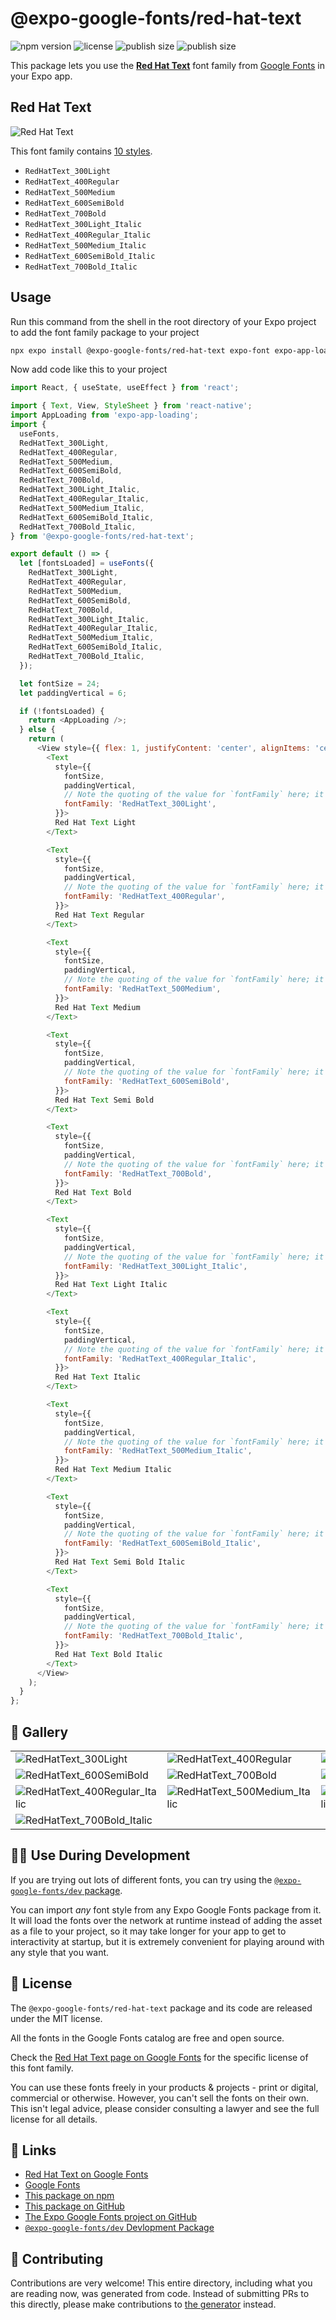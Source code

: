 # @expo-google-fonts/red-hat-text

![npm version](https://flat.badgen.net/npm/v/@expo-google-fonts/red-hat-text)
![license](https://flat.badgen.net/github/license/expo/google-fonts)
![publish size](https://flat.badgen.net/packagephobia/install/@expo-google-fonts/red-hat-text)
![publish size](https://flat.badgen.net/packagephobia/publish/@expo-google-fonts/red-hat-text)

This package lets you use the [**Red Hat Text**](https://fonts.google.com/specimen/Red+Hat+Text) font family from [Google Fonts](https://fonts.google.com/) in your Expo app.

## Red Hat Text

![Red Hat Text](./font-family.png)

This font family contains [10 styles](#-gallery).

- `RedHatText_300Light`
- `RedHatText_400Regular`
- `RedHatText_500Medium`
- `RedHatText_600SemiBold`
- `RedHatText_700Bold`
- `RedHatText_300Light_Italic`
- `RedHatText_400Regular_Italic`
- `RedHatText_500Medium_Italic`
- `RedHatText_600SemiBold_Italic`
- `RedHatText_700Bold_Italic`

## Usage

Run this command from the shell in the root directory of your Expo project to add the font family package to your project
```sh
npx expo install @expo-google-fonts/red-hat-text expo-font expo-app-loading
```

Now add code like this to your project
```js
import React, { useState, useEffect } from 'react';

import { Text, View, StyleSheet } from 'react-native';
import AppLoading from 'expo-app-loading';
import {
  useFonts,
  RedHatText_300Light,
  RedHatText_400Regular,
  RedHatText_500Medium,
  RedHatText_600SemiBold,
  RedHatText_700Bold,
  RedHatText_300Light_Italic,
  RedHatText_400Regular_Italic,
  RedHatText_500Medium_Italic,
  RedHatText_600SemiBold_Italic,
  RedHatText_700Bold_Italic,
} from '@expo-google-fonts/red-hat-text';

export default () => {
  let [fontsLoaded] = useFonts({
    RedHatText_300Light,
    RedHatText_400Regular,
    RedHatText_500Medium,
    RedHatText_600SemiBold,
    RedHatText_700Bold,
    RedHatText_300Light_Italic,
    RedHatText_400Regular_Italic,
    RedHatText_500Medium_Italic,
    RedHatText_600SemiBold_Italic,
    RedHatText_700Bold_Italic,
  });

  let fontSize = 24;
  let paddingVertical = 6;

  if (!fontsLoaded) {
    return <AppLoading />;
  } else {
    return (
      <View style={{ flex: 1, justifyContent: 'center', alignItems: 'center' }}>
        <Text
          style={{
            fontSize,
            paddingVertical,
            // Note the quoting of the value for `fontFamily` here; it expects a string!
            fontFamily: 'RedHatText_300Light',
          }}>
          Red Hat Text Light
        </Text>

        <Text
          style={{
            fontSize,
            paddingVertical,
            // Note the quoting of the value for `fontFamily` here; it expects a string!
            fontFamily: 'RedHatText_400Regular',
          }}>
          Red Hat Text Regular
        </Text>

        <Text
          style={{
            fontSize,
            paddingVertical,
            // Note the quoting of the value for `fontFamily` here; it expects a string!
            fontFamily: 'RedHatText_500Medium',
          }}>
          Red Hat Text Medium
        </Text>

        <Text
          style={{
            fontSize,
            paddingVertical,
            // Note the quoting of the value for `fontFamily` here; it expects a string!
            fontFamily: 'RedHatText_600SemiBold',
          }}>
          Red Hat Text Semi Bold
        </Text>

        <Text
          style={{
            fontSize,
            paddingVertical,
            // Note the quoting of the value for `fontFamily` here; it expects a string!
            fontFamily: 'RedHatText_700Bold',
          }}>
          Red Hat Text Bold
        </Text>

        <Text
          style={{
            fontSize,
            paddingVertical,
            // Note the quoting of the value for `fontFamily` here; it expects a string!
            fontFamily: 'RedHatText_300Light_Italic',
          }}>
          Red Hat Text Light Italic
        </Text>

        <Text
          style={{
            fontSize,
            paddingVertical,
            // Note the quoting of the value for `fontFamily` here; it expects a string!
            fontFamily: 'RedHatText_400Regular_Italic',
          }}>
          Red Hat Text Italic
        </Text>

        <Text
          style={{
            fontSize,
            paddingVertical,
            // Note the quoting of the value for `fontFamily` here; it expects a string!
            fontFamily: 'RedHatText_500Medium_Italic',
          }}>
          Red Hat Text Medium Italic
        </Text>

        <Text
          style={{
            fontSize,
            paddingVertical,
            // Note the quoting of the value for `fontFamily` here; it expects a string!
            fontFamily: 'RedHatText_600SemiBold_Italic',
          }}>
          Red Hat Text Semi Bold Italic
        </Text>

        <Text
          style={{
            fontSize,
            paddingVertical,
            // Note the quoting of the value for `fontFamily` here; it expects a string!
            fontFamily: 'RedHatText_700Bold_Italic',
          }}>
          Red Hat Text Bold Italic
        </Text>
      </View>
    );
  }
};

```

## 🔡 Gallery


||||
|-|-|-|
|![RedHatText_300Light](./RedHatText_300Light.ttf.png)|![RedHatText_400Regular](./RedHatText_400Regular.ttf.png)|![RedHatText_500Medium](./RedHatText_500Medium.ttf.png)||
|![RedHatText_600SemiBold](./RedHatText_600SemiBold.ttf.png)|![RedHatText_700Bold](./RedHatText_700Bold.ttf.png)|![RedHatText_300Light_Italic](./RedHatText_300Light_Italic.ttf.png)||
|![RedHatText_400Regular_Italic](./RedHatText_400Regular_Italic.ttf.png)|![RedHatText_500Medium_Italic](./RedHatText_500Medium_Italic.ttf.png)|![RedHatText_600SemiBold_Italic](./RedHatText_600SemiBold_Italic.ttf.png)||
|![RedHatText_700Bold_Italic](./RedHatText_700Bold_Italic.ttf.png)||||


## 👩‍💻 Use During Development

If you are trying out lots of different fonts, you can try using the [`@expo-google-fonts/dev` package](https://github.com/expo/google-fonts/tree/master/font-packages/dev#readme).

You can import *any* font style from any Expo Google Fonts package from it. It will load the fonts
over the network at runtime instead of adding the asset as a file to your project, so it may take longer
for your app to get to interactivity at startup, but it is extremely convenient
for playing around with any style that you want.

## 📖 License

The `@expo-google-fonts/red-hat-text` package and its code are released under the MIT license.

All the fonts in the Google Fonts catalog are free and open source.

Check the [Red Hat Text page on Google Fonts](https://fonts.google.com/specimen/Red+Hat+Text) for the specific license of this font family.

You can use these fonts freely in your products & projects - print or digital, commercial or otherwise. However, you can't sell the fonts on their own. This isn't legal advice, please consider consulting a lawyer and see the full license for all details.

## 🔗 Links

- [Red Hat Text on Google Fonts](https://fonts.google.com/specimen/Red+Hat+Text)
- [Google Fonts](https://fonts.google.com/)
- [This package on npm](https://www.npmjs.com/package/@expo-google-fonts/red-hat-text)
- [This package on GitHub](https://github.com/expo/google-fonts/tree/master/font-packages/red-hat-text)
- [The Expo Google Fonts project on GitHub](https://github.com/expo/google-fonts)
- [`@expo-google-fonts/dev` Devlopment Package](https://github.com/expo/google-fonts/tree/master/font-packages/dev)

## 🤝 Contributing

Contributions are very welcome! This entire directory, including what you are reading now, was generated from code. Instead of submitting PRs to this directly, please make contributions to [the generator](https://github.com/expo/google-fonts/tree/master/packages/generator) instead.
